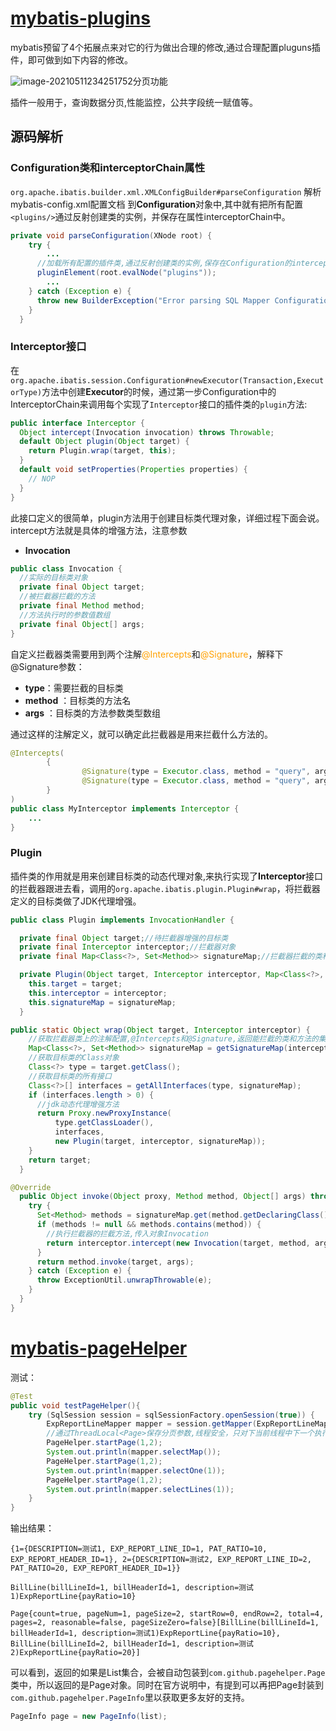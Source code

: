 # [mybatis-plugins](https://mybatis.org/mybatis-3/zh/configuration.html#plugins)

mybatis预留了4个拓展点来对它的行为做出合理的修改,通过合理配置pluguns插件，即可做到如下内容的修改。

![image-20210511234251752](https://gitee.com/Zeebrary/PicBed/raw/master/img/image-20210511234251752.png)分页功能

插件一般用于，查询数据分页,性能监控，公共字段统一赋值等。

## 源码解析

### Configuration类和interceptorChain属性

`org.apache.ibatis.builder.xml.XMLConfigBuilder#parseConfiguration` 解析mybatis-config.xml配置文档 到**Configuration**对象中,其中就有把所有配置`<plugins/>`通过反射创建类的实例，并保存在属性interceptorChain中。

```java
private void parseConfiguration(XNode root) {
    try {
        ...
      //加载所有配置的插件类,通过反射创建类的实例,保存在Configuration的interceptorChain属性中
      pluginElement(root.evalNode("plugins"));
        ...
    } catch (Exception e) {
      throw new BuilderException("Error parsing SQL Mapper Configuration. Cause: " + e, e);
    }
  }
```

### Interceptor接口

在`org.apache.ibatis.session.Configuration#newExecutor(Transaction,ExecutorType)`方法中创建**Executor**的时候，通过第一步Configuration中的InterceptorChain来调用每个实现了`Interceptor`接口的插件类的`plugin`方法:

```java
public interface Interceptor {
  Object intercept(Invocation invocation) throws Throwable;
  default Object plugin(Object target) {
    return Plugin.wrap(target, this);
  }
  default void setProperties(Properties properties) {
    // NOP
  }
}
```

此接口定义的很简单，plugin方法用于创建目标类代理对象，详细过程下面会说。intercept方法就是具体的增强方法，注意参数 

- **Invocation**

```java
public class Invocation {
  //实际的目标类对象
  private final Object target;
  //被拦截器拦截的方法
  private final Method method;
  //方法执行时的参数值数组
  private final Object[] args;
}
```

自定义拦截器类需要用到两个注解<span style="color:#ffa100">@Intercepts</span>和<span style="color:#ffa100">@Signature</span>，解释下@Signature参数：

- **type**：需要拦截的目标类
- **method** ：目标类的方法名
- **args** ：目标类的方法参数类型数组

通过这样的注解定义，就可以确定此拦截器是用来拦截什么方法的。

```java
@Intercepts(
        {
                @Signature(type = Executor.class, method = "query", args = {MappedStatement.class, Object.class, RowBounds.class, ResultHandler.class}),
                @Signature(type = Executor.class, method = "query", args = {MappedStatement.class, Object.class, RowBounds.class, ResultHandler.class, CacheKey.class, BoundSql.class}),
        }
)
public class MyInterceptor implements Interceptor {
	...
}
```

### Plugin

插件类的作用就是用来创建目标类的动态代理对象,来执行实现了**Interceptor**接口的拦截器跟进去看，调用的`org.apache.ibatis.plugin.Plugin#wrap`，将拦截器定义的目标类做了JDK代理增强。

```java
public class Plugin implements InvocationHandler {

  private final Object target;//待拦截器增强的目标类
  private final Interceptor interceptor;//拦截器对象
  private final Map<Class<?>, Set<Method>> signatureMap;//拦截器拦截的类和方法

  private Plugin(Object target, Interceptor interceptor, Map<Class<?>, Set<Method>> signatureMap) {
    this.target = target;
    this.interceptor = interceptor;
    this.signatureMap = signatureMap;
  }

public static Object wrap(Object target, Interceptor interceptor) {
    //获取拦截器类上的注解配置,@Intercepts和@Signature,返回能拦截的类和方法的集合。
    Map<Class<?>, Set<Method>> signatureMap = getSignatureMap(interceptor);
    //获取目标类的Class对象
    Class<?> type = target.getClass();
    //获取目标类的所有接口
    Class<?>[] interfaces = getAllInterfaces(type, signatureMap);
    if (interfaces.length > 0) {
      //jdk动态代理增强方法
      return Proxy.newProxyInstance(
          type.getClassLoader(),
          interfaces,
          new Plugin(target, interceptor, signatureMap));
    }
    return target;
  }

@Override
  public Object invoke(Object proxy, Method method, Object[] args) throws Throwable {
    try {
      Set<Method> methods = signatureMap.get(method.getDeclaringClass());
      if (methods != null && methods.contains(method)) {
        //执行拦截器的拦截方法,传入对象Invocation
        return interceptor.intercept(new Invocation(target, method, args));
      }
      return method.invoke(target, args);
    } catch (Exception e) {
      throw ExceptionUtil.unwrapThrowable(e);
    }
  }
}
```

# [mybatis-pageHelper](https://github.com/pagehelper/Mybatis-PageHelper/blob/master/wikis/zh/HowToUse.md)

测试：

```java
@Test
public void testPageHelper(){
    try (SqlSession session = sqlSessionFactory.openSession(true)) {
        ExpReportLineMapper mapper = session.getMapper(ExpReportLineMapper.class);
        //通过ThreadLocal<Page>保存分页参数,线程安全，只对下当前线程中下一个执行sql有效
        PageHelper.startPage(1,2);
        System.out.println(mapper.selectMap());
        PageHelper.startPage(1,2);
        System.out.println(mapper.selectOne(1));
        PageHelper.startPage(1,2);
        System.out.println(mapper.selectLines(1));
    }
}
```

输出结果：

```
{1={DESCRIPTION=测试1, EXP_REPORT_LINE_ID=1, PAT_RATIO=10, EXP_REPORT_HEADER_ID=1}, 2={DESCRIPTION=测试2, EXP_REPORT_LINE_ID=2, PAT_RATIO=20, EXP_REPORT_HEADER_ID=1}}

BillLine(billLineId=1, billHeaderId=1, description=测试1)ExpReportLine{payRatio=10}

Page{count=true, pageNum=1, pageSize=2, startRow=0, endRow=2, total=4, pages=2, reasonable=false, pageSizeZero=false}[BillLine(billLineId=1, billHeaderId=1, description=测试1)ExpReportLine{payRatio=10}, BillLine(billLineId=2, billHeaderId=1, description=测试2)ExpReportLine{payRatio=20}]
```

可以看到，返回的如果是List集合，会被自动包装到`com.github.pagehelper.Page`类中，所以返回的是Page对象。同时在官方说明中，有提到可以再把Page封装到`com.github.pagehelper.PageInfo`里以获取更多友好的支持。

```java
PageInfo page = new PageInfo(list);
```


